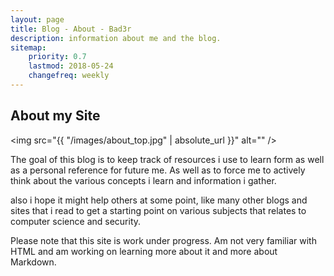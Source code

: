 ```yaml
---
layout: page
title: Blog - About - Bad3r
description: information about me and the blog.
sitemap:
    priority: 0.7
    lastmod: 2018-05-24
    changefreq: weekly
---
```

## About my Site

<span class="image left"><img src="{{ "/images/about_top.jpg" | absolute_url }}" alt="" /></span>

The goal of this blog is to keep track of resources i use to learn form as well as a personal reference for future me.
As well as to force me to actively think about the various concepts i learn and information i gather.

also i hope it might help others at some point, like many other blogs and sites that i read to get a starting point on various subjects that relates to computer science and security.








<div class="box">
  <p>
  Please note that this site is work under progress. Am not very familiar with HTML and am working on learning more about it and more about Markdown.
  </p>
</div>

